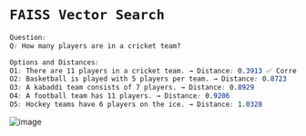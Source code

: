 # `FAISS Vector Search`

```css
Question:
Q: How many players are in a cricket team?

Options and Distances:
O1: There are 11 players in a cricket team. → Distance: 0.3913 ✅ Correct Answer
O2: Basketball is played with 5 players per team. → Distance: 0.8723
O3: A kabaddi team consists of 7 players. → Distance: 0.8929
O4: A football team has 11 players. → Distance: 0.9206
O5: Hockey teams have 6 players on the ice. → Distance: 1.0328
```

![image](https://github.com/user-attachments/assets/5c43bd70-367a-4624-b653-e26fecb4d452)
